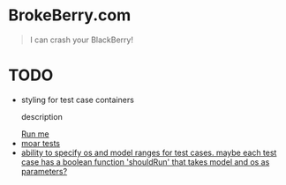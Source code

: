 BrokeBerry.com
==============

> I can crash your BlackBerry!

TODO
==============
- styling for test case containers
        <div class="item">
            <p>description</p>
            <a href="javascript:void(0);">Run me</div>
                <div class="holder"></div>
            </div>
- moar tests
- ability to specify os and model ranges for test cases. maybe each test case has a boolean function 'shouldRun' that takes model and os as parameters?
